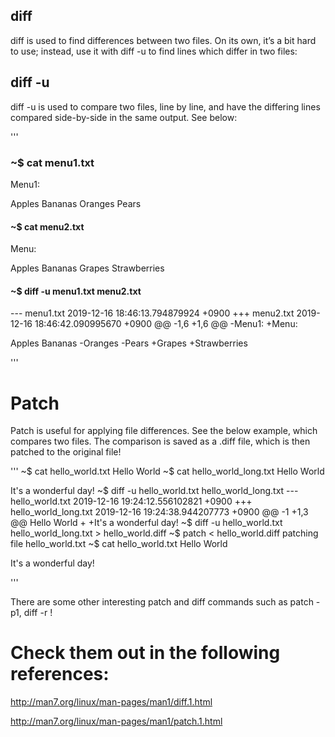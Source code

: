 ## diff
diff is used to find differences between two files. On its own, it’s a bit hard to use; instead, use it with diff -u to find lines which differ in two files:

## diff -u
diff -u is used to compare two files, line by line, and have the differing lines compared side-by-side in the same output. See below:

'''
### ~$ cat menu1.txt 
Menu1:

Apples
Bananas
Oranges
Pears

#### ~$ cat menu2.txt 
Menu:

Apples
Bananas
Grapes
Strawberries

#### ~$ diff -u menu1.txt menu2.txt 
--- menu1.txt   2019-12-16 18:46:13.794879924 +0900
+++ menu2.txt   2019-12-16 18:46:42.090995670 +0900
@@ -1,6 +1,6 @@
-Menu1:
+Menu:
 
 Apples
 Bananas
-Oranges
-Pears
+Grapes
+Strawberries

'''


# Patch
Patch is useful for applying file differences. See the below example, which compares two files. 
The comparison is saved as a .diff file, which is then patched to the original file!

'''
~$ cat hello_world.txt 
Hello World
~$ cat hello_world_long.txt 
Hello World

It's a wonderful day!
~$ diff -u hello_world.txt hello_world_long.txt 
--- hello_world.txt     2019-12-16 19:24:12.556102821 +0900
+++ hello_world_long.txt        2019-12-16 19:24:38.944207773 +0900
@@ -1 +1,3 @@
 Hello World
+
+It's a wonderful day!
~$ diff -u hello_world.txt hello_world_long.txt > hello_world.diff
~$ patch < hello_world.diff 
patching file hello_world.txt
~$ cat hello_world.txt 
Hello World

It's a wonderful day!

'''

There are some other interesting patch and diff commands such as patch -p1, diff -r !

# Check them out in the following references:

http://man7.org/linux/man-pages/man1/diff.1.html

http://man7.org/linux/man-pages/man1/patch.1.html
